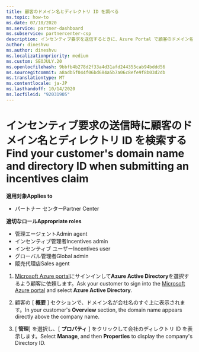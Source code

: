 ```yaml
---
title: 顧客のドメイン名とディレクトリ ID を調べる
ms.topic: how-to
ms.date: 07/10/2020
ms.service: partner-dashboard
ms.subservice: partnercenter-csp
description: インセンティブ要求を送信するときに、Azure Portal で顧客のドメイン名とディレクトリ ID を検索する方法について説明します。
author: dineshvu
ms.author: dineshvu
ms.localizationpriority: medium
ms.custom: SEOJULY.20
ms.openlocfilehash: 9bbfb4b278d2f33a4d31afd244355cab94bddd56
ms.sourcegitcommit: a8adb5f044f06bd684a5b7a06c8efe9f8b03d2db
ms.translationtype: MT
ms.contentlocale: ja-JP
ms.lasthandoff: 10/14/2020
ms.locfileid: "92031905"
---
```

# <a name="find-your-customers-domain-name-and-directory-id-when-submitting-an-incentives-claim"></a><span data-ttu-id="4a27d-103">インセンティブ要求の送信時に顧客のドメイン名とディレクトリ ID を検索する</span><span class="sxs-lookup"><span data-stu-id="4a27d-103">Find your customer's domain name and directory ID when submitting an incentives claim</span></span>

<span data-ttu-id="4a27d-104">**適用対象**</span><span class="sxs-lookup"><span data-stu-id="4a27d-104">**Applies to**</span></span>

- <span data-ttu-id="4a27d-105">パートナー センター</span><span class="sxs-lookup"><span data-stu-id="4a27d-105">Partner Center</span></span>

<span data-ttu-id="4a27d-106">**適切なロール**</span><span class="sxs-lookup"><span data-stu-id="4a27d-106">**Appropriate roles**</span></span>

- <span data-ttu-id="4a27d-107">管理エージェント</span><span class="sxs-lookup"><span data-stu-id="4a27d-107">Admin agent</span></span>
- <span data-ttu-id="4a27d-108">インセンティブ管理者</span><span class="sxs-lookup"><span data-stu-id="4a27d-108">Incentives admin</span></span>
- <span data-ttu-id="4a27d-109">インセンティブ ユーザー</span><span class="sxs-lookup"><span data-stu-id="4a27d-109">Incentives user</span></span>
- <span data-ttu-id="4a27d-110">グローバル管理者</span><span class="sxs-lookup"><span data-stu-id="4a27d-110">Global admin</span></span>
- <span data-ttu-id="4a27d-111">販売代理店</span><span class="sxs-lookup"><span data-stu-id="4a27d-111">Sales agent</span></span>

1. <span data-ttu-id="4a27d-112">[Microsoft Azure portal](https://portal.azure.com/#home)にサインインして**Azure Active Directory**を選択するよう顧客に依頼します。</span><span class="sxs-lookup"><span data-stu-id="4a27d-112">Ask your customer to sign into the [Microsoft Azure portal](https://portal.azure.com/#home) and select **Azure Active Directory**.</span></span>

2. <span data-ttu-id="4a27d-113">顧客の [ **概要** ] セクションで、ドメイン名が会社名のすぐ上に表示されます。</span><span class="sxs-lookup"><span data-stu-id="4a27d-113">In your customer's **Overview** section, the domain name appears directly above the company name.</span></span>  

3. <span data-ttu-id="4a27d-114">[ **管理**] を選択し、[ **プロパティ** ] をクリックして会社のディレクトリ ID を表示します。</span><span class="sxs-lookup"><span data-stu-id="4a27d-114">Select **Manage**, and then **Properties** to display the company's Directory ID.</span></span>
